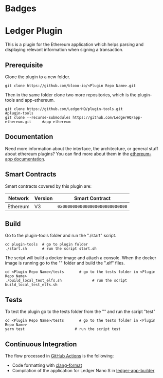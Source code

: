 # Badges
<Plugin Github Action Badger>

# Ledger <Plugin Name> Plugin

This is a plugin for the Ethereum application which helps parsing and displaying relevant information when signing a <Plugin Name> transaction.

## Prerequisite

Clone the plugin to a new folder.

```shell
git clone https://github.com/blooo-io/<Plugin Repo Name>.git
```

Then in the same folder clone two more repositories, which is the plugin-tools and app-ethereum.

```shell
git clone https://github.com/LedgerHQ/plugin-tools.git                          #plugin-tools
git clone --recurse-submodules https://github.com/LedgerHQ/app-ethereum.git     #app-ethereum
```
## Documentation

Need more information about the interface, the architecture, or general stuff about ethereum plugins? You can find more about them in the [ethereum-app documentation](https://github.com/LedgerHQ/app-ethereum/blob/master/doc/ethapp_plugins.asc).

## Smart Contracts

Smart contracts covered by this plugin are:

| Network | Version | Smart Contract |
| ---       | --- | --- |
| Ethereum  | V3  | `0x00000000000000000000000000`|


## Build

Go to the plugin-tools folder and run the "./start" script.
```shell
cd plugin-tools  # go to plugin folder
./start.sh       # run the script start.sh
```
The script will build a docker image and attach a console.
When the docker image is running go to the "<Plugin Repo Name>" folder and build the ".elf" files.
```shell
cd <Plugin Repo Name>/tests       # go to the tests folder in <Plugin Repo Name>
./build_local_test_elfs.sh              # run the script build_local_test_elfs.sh
```

## Tests

To test the plugin go to the tests folder from the "<Plugin Repo Name>" and run the script "test"
```shell
cd <Plugin Repo Name>/tests       # go to the tests folder in <Plugin Repo Name>
yarn test                       # run the script test
```
## Continuous Integration


The flow processed in [GitHub Actions](https://github.com/features/actions) is the following:

- Code formatting with [clang-format](http://clang.llvm.org/docs/ClangFormat.html)
- Compilation of the application for Ledger Nano S in [ledger-app-builder](https://github.com/LedgerHQ/ledger-app-builder)
